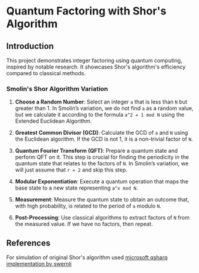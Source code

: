 # Quantum Factoring with Shor's Algorithm

## Introduction  
This project demonstrates integer factoring using quantum computing, inspired by notable research. It showcases Shor's algorithm's efficiency compared to classical methods.

### Smolin's Shor Algorithm Variation

1. **Choose a Random Number**: Select an integer `a` that is less than `N` but greater than 1. In Smolin’s variation, we do not find `a` as a random value, but we calculate it according to the formula `a^2 = 1 mod N` using the Extended Euclidean Algorithm.
    
2. **Greatest Common Divisor (GCD)**: Calculate the GCD of `a` and `N` using the Euclidean algorithm. If the GCD is not 1, it is a non-trivial factor of `N`. 
    
3. **Quantum Fourier Transform (QFT)**: Prepare a quantum state and perform QFT on it. This step is crucial for finding the periodicity in the quantum state that relates to the factors of `N`. In Smolin’s variation, we will just assume that `r = 2` and skip this step.
    
4. **Modular Exponentiation**: Execute a quantum operation that maps the base state to a new state representing `a^x mod N`.
    
5. **Measurement**: Measure the quantum state to obtain an outcome that, with high probability, is related to the period of `a` modulo `N`.
    
6. **Post-Processing**: Use classical algorithms to extract factors of `N` from the measured value. If we have no factors, then repeat.


## References 

For simulation of original Shor's algorithm used [microsoft qsharp implementation by swernli](https://github.com/microsoft/qsharp/blob/a2e65622d4071487a7e237a189deb64b7624b745/samples/algorithms/Shor.qs)